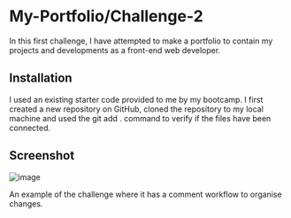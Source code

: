 # My-Portfolio/Challenge-2

In this first challenge, I have attempted to make a portfolio to contain my projects and developments as a front-end web developer.

## Installation
I used an existing starter code provided to me by my bootcamp. I first created a new repository on GitHub, cloned the repository to my local machine and used the git add . command to verify if the files have been connected.

## Screenshot
![image](https://user-images.githubusercontent.com/119903128/210191498-336874ee-b9a3-467a-b846-d676f0eced7b.png)

An example of the challenge where it has a comment workflow to organise changes.


